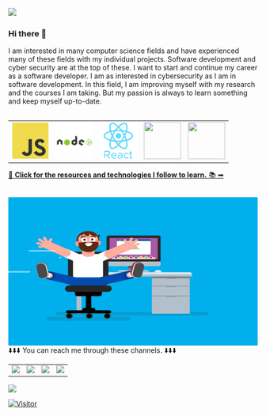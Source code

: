 ![](https://img.shields.io/badge/Software%20Developer-Full%20Stack%20%2F%20Computer%20Engineer%20%2F%20Cyber%20Security%20Analyst%20%2F%20CyberOPS%20Associate-blue)
### Hi there 👋
I am interested in many computer science fields and have experienced many of these fields with my individual projects. Software development and cyber security are at the top of these. I want to start and continue my career as a software developer. I am as interested in cybersecurity as I am in software development. In this field, I am improving myself with my research and the courses I am taking. But my passion is always to learn something and keep myself up-to-date.<br></br>

<table class="center" target="_blank" rel="noreferrer">
  <tr>
<td><a href="https://developer.mozilla.org/en-US/docs/Web/JavaScript">
<img src="https://raw.githubusercontent.com/devicons/devicon/master/icons/javascript/javascript-original.svg" width="75" height="75">
</a> 
<td><a href="https://nodejs.org/en/" target="_blank" rel="noreferrer">
<img src="https://raw.githubusercontent.com/devicons/devicon/master/icons/nodejs/nodejs-original-wordmark.svg" alt="nodejs" width="75" height="75">
  </a> 
<td><a href="https://reactjs.org/" target="_blank" rel="noreferrer">
<img src="https://raw.githubusercontent.com/devicons/devicon/master/icons/react/react-original-wordmark.svg" width="75" height="75">
</a> 
<td><a href="https://reactnative.dev/" target="_blank" rel="noreferrer">
<img src="https://cdn.worldvectorlogo.com/logos/react-native-1.svg" width="75" height="75">
</a>
 <td><a href="https://vuejs.org/" target="_blank" rel="noreferrer">
<img src="https://w7.pngwing.com/pngs/70/60/png-transparent-vue-js-javascript-library-github-github-angle-text-triangle.png" width="75" height="75">
</a>
  </tr>
</table>

<a href="https://github.com/RamazanUstuntas/RamazanUstuntas/tree/master/Documents"> 📖 <b>Click for the resources and technologies I follow to learn.</b> 📚  ➡</a>
<br></br>


<img align="center" alt="gif" style="height:300px; width:100%" src="coding.gif"> 


<table class="center">
<tr> 
          ⬇️⬇️⬇️ You can reach me through these channels. ⬇️⬇️⬇️
 </tr><br>
  <tr>
<td><a href="https://instagram.com/ramaznustuntas">
<img src="https://img.shields.io/badge/Instagram-E4405F?style=for-the-badge&logo=instagram&logoColor=white">
</a> 
<td><a href="https://github.com/RamazanUstuntas">
<img src="https://img.shields.io/badge/GitHub-100000?style=for-the-badge&logo=github&logoColor=white">
  </a> 
<td><a href="https://www.linkedin.com/in/ramazan-ustuntas/">
<img src="https://img.shields.io/badge/LinkedIn-0077B5?style=for-the-badge&logo=linkedin&logoColor=white">
</a> 
<td><a href="mailto:ustuntasramazan@outlook.com">
<img src="https://img.shields.io/badge/%20-Outlook%20-blue?style=for-the-badge&logo=microsoft">
</a>
  </tr>
</table>



   <img align="center" src="https://github-readme-stats.vercel.app/api?username=RamazanUstuntas&theme=blue-green">

[![Visitor](https://visitor-badge.laobi.icu/badge?page_id=RamazanUstuntas.ramazanustuntas)](#)


<!--
**RamazanUstuntas/RamazanUstuntas** is a ✨ _special_ ✨ repository because its `README.md` (this file) appears on your GitHub profile.

Here are some ideas to get you started:

- 🔭 I’m currently working on ...
- 🌱 I’m currently learning ...
- 👯 I’m looking to collaborate on ...
- 🤔 I’m looking for help with ...
- 💬 Ask me about ...
- 📫 How to reach me: ...
- 😄 Pronouns: ...
- ⚡ Fun fact: ...
-->
